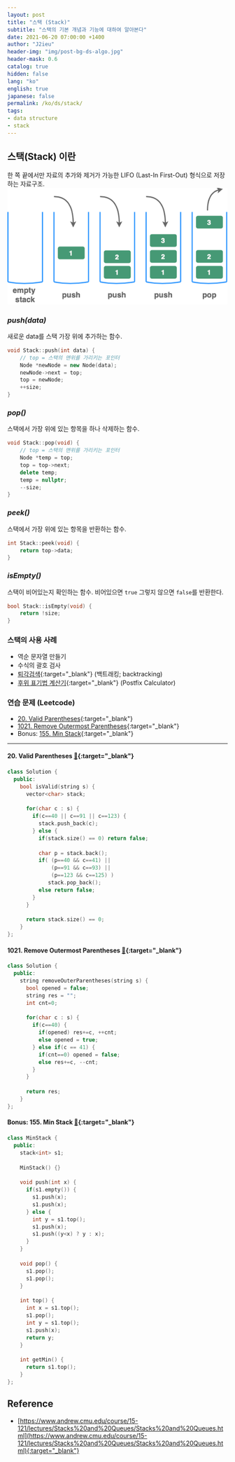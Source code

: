 ```yaml
---
layout: post
title: "스택 (Stack)"
subtitle: "스택의 기본 개념과 기능에 대하여 알아본다"
date: 2021-06-20 07:00:00 +1400
author: "J2ieu"
header-img: "img/post-bg-ds-algo.jpg"
header-mask: 0.6
catalog: true
hidden: false
lang: "ko"
english: true
japanese: false
permalink: /ko/ds/stack/
tags:
- data structure
- stack
---
```


## 스택(Stack) 이란
한 쪽 끝에서만 자료의 추가와 제거가 가능한 LIFO (Last-In First-Out) 형식으로 저장하는 자료구조.
![stack figure](/img/in-post/devouring/week3/stack1.png)

### _push(data)_

새로운 data를 스택 가장 위에 추가하는 함수.

```cpp
void Stack::push(int data) {
    // top = 스택의 맨위를 가리키는 포인터
    Node *newNode = new Node(data);
    newNode->next = top;
    top = newNode;
    ++size;
}
```

### _pop()_
스택에서 가장 위에 있는 항목을 하나 삭제하는 함수.
```cpp
void Stack::pop(void) {
    // top = 스택의 맨위를 가리키는 포인터
    Node *temp = top;
    top = top->next;
    delete temp;
    temp = nullptr;
    --size;
}
```

### _peek()_
스택에서 가장 위에 있는 항목을 반환하는 함수.
```cpp
int Stack::peek(void) {
    return top->data;
}
```

### _isEmpty()_
스택이 비어있는지 확인하는 함수. 비어있으면 `true` 그렇지 않으면 `false`를 반환한다.
```cpp
bool Stack::isEmpty(void) {
    return !size;
}
```

### 스택의 사용 사례
- 역순 문자열 만들기
- 수식의 괄호 검사
- [퇴각검색](https://it00.tistory.com/26){:target="_blank"} (백트래킹; backtracking)
- [후위 표기법 계산기](https://gusdnd852.tistory.com/239){:target="_blank"} (Postfix Calculator)


### 연습 문제 (Leetcode)
- [20. Valid Parentheses](https://leetcode.com/problems/valid-parentheses/){:target="_blank"}
- [1021. Remove Outermost Parentheses](https://leetcode.com/problems/remove-outermost-parentheses/){:target="_blank"}
- Bonus: [155. Min Stack](https://leetcode.com/problems/min-stack/){:target="_blank"}

---

#### 20. Valid Parentheses [🔗](https://leetcode.com/problems/valid-parentheses/){:target="_blank"}
```cpp
class Solution {
  public:
    bool isValid(string s) {
      vector<char> stack;

      for(char c : s) {
        if(c==40 || c==91 || c==123) {
          stack.push_back(c);
        } else {
          if(stack.size() == 0) return false;

          char p = stack.back();
          if( (p==40 && c==41) || 
              (p==91 && c==93) || 
              (p==123 && c==125) ) 
             stack.pop_back();
          else return false;
        }
      }

      return stack.size() == 0;
    }
};
```

#### 1021. Remove Outermost Parentheses [🔗](https://leetcode.com/problems/remove-outermost-parentheses/){:target="_blank"}
```cpp
class Solution {
  public:
    string removeOuterParentheses(string s) {
      bool opened = false;
      string res = "";
      int cnt=0;

      for(char c : s) {
        if(c==40) {
          if(opened) res+=c, ++cnt;
          else opened = true;
        } else if(c == 41) {
          if(cnt==0) opened = false;
          else res+=c, --cnt;
        }
      }

      return res;
    }
};
```

#### Bonus: 155. Min Stack [🔗](https://leetcode.com/problems/min-stack/){:target="_blank"}
```cpp
class MinStack {
  public:
    stack<int> s1;

    MinStack() {}

    void push(int x) {
      if(s1.empty()) {
        s1.push(x);
        s1.push(x);
      } else {
        int y = s1.top();
        s1.push(x);
        s1.push((y<x) ? y : x);
      }
    }

    void pop() {
      s1.pop();
      s1.pop();
    }

    int top() {
      int x = s1.top();
      s1.pop();
      int y = s1.top();
      s1.push(x);
      return y;
    }

    int getMin() {
      return s1.top();
    }
};
```

## Reference
- [https://www.andrew.cmu.edu/course/15-121/lectures/Stacks%20and%20Queues/Stacks%20and%20Queues.html](https://www.andrew.cmu.edu/course/15-121/lectures/Stacks%20and%20Queues/Stacks%20and%20Queues.html){:target="_blank"}
